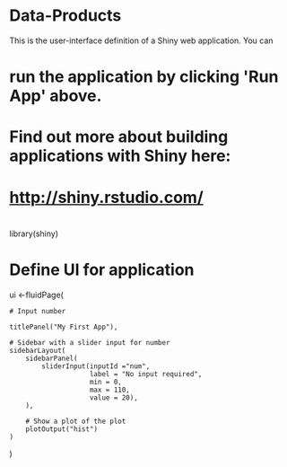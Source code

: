 # Data-Products
This is the user-interface definition of a Shiny web application. You can
# run the application by clicking 'Run App' above.
#
# Find out more about building applications with Shiny here:
#
#    http://shiny.rstudio.com/
#

library(shiny)

# Define UI for application
ui <-fluidPage(
    
    # Input number
    
    titlePanel("My First App"),
    
    # Sidebar with a slider input for number
    sidebarLayout(
        sidebarPanel(
            sliderInput(inputId ="num",
                        label = "No input required",
                        min = 0,
                        max = 110,
                        value = 20),
        ),
        
        # Show a plot of the plot
        plotOutput("hist")
    )
)

